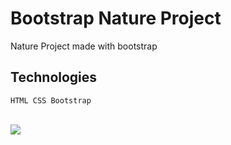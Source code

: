 # Bootstrap Nature Project

Nature Project made with bootstrap

## Technologies

```
HTML CSS Bootstrap
```

<br>

<img src="dogaa.gif">